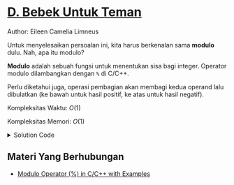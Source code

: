 # [D. Bebek Untuk Teman](https://tlx.toki.id/courses/basic/chapters/03/problems/D)

Author: Eileen Camelia Limneus

Untuk menyelesaikan persoalan ini, kita harus berkenalan sama **modulo** dulu. Nah, apa itu modulo?

**Modulo** adalah sebuah fungsi untuk menentukan sisa bagi integer. Operator modulo dilambangkan dengan `%` di C/C++.

Perlu diketahui juga, operasi pembagian akan membagi kedua operand lalu dibulatkan (ke bawah untuk hasil positif, ke atas untuk hasil negatif).

Kompleksitas Waktu: $O(1)$

Kompleksitas Memori: $O(1)$

<details>
  <summary>Solution Code</summary>

```c++
#include <bits/stdc++.h>
using namespace std;

int main() {
  int n, m, sisa;
  cin >> n >> m;

  sisa = n % m;
  cout << "masing-masing " << n / m << "\n";
  if (sisa == 0) {
    cout << "bersisa 0";
  } else {
    cout << "bersisa " << sisa;
  }
}
```
</details>

## Materi Yang Berhubungan
    
- [Modulo Operator (%) in C/C++ with Examples](https://www.geeksforgeeks.org/modulo-operator-in-c-cpp-with-examples/)
